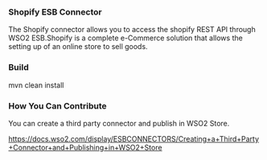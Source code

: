 ### Shopify ESB Connector

The Shopify connector allows you to access the shopify REST API through WSO2 ESB.Shopify is a complete e-Commerce solution that allows
the setting up of an online store to sell goods.

### Build

mvn clean install

### How You Can Contribute
You can create a third party connector and publish in WSO2 Store.

https://docs.wso2.com/display/ESBCONNECTORS/Creating+a+Third+Party+Connector+and+Publishing+in+WSO2+Store
